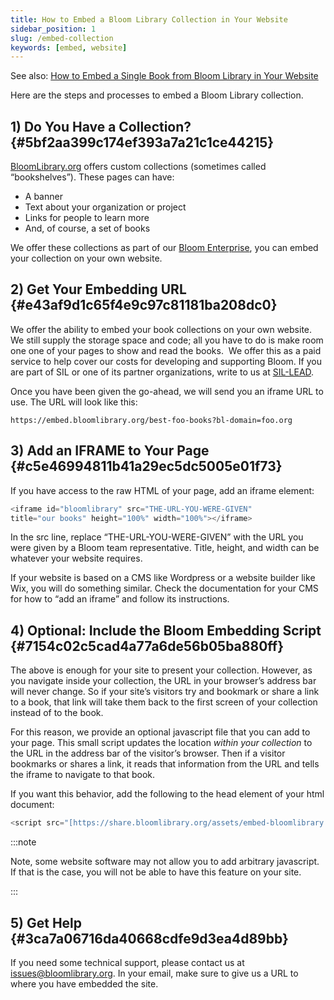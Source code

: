 ```yaml
---
title: How to Embed a Bloom Library Collection in Your Website
sidebar_position: 1
slug: /embed-collection
keywords: [embed, website]
---
```




See also: [How to Embed a Single Book from Bloom Library in Your Website](/embed-single-bloom-library-book) 


Here are the steps and processes to embed a Bloom Library collection.


## 1) Do You Have a Collection? {#5bf2aa399c174ef393a7a21c1ce44215}


[BloomLibrary.org](https://bloomlibrary.org/) offers custom collections (sometimes called “bookshelves”). These pages can have:

- A banner
- Text about your organization or project
- Links for people to learn more
- And, of course, a set of books

We offer these collections as part of our [Bloom Enterprise](/about-bloom-enterprise), you can embed your collection on your own website.


## 2) Get Your Embedding URL {#e43af9d1c65f4e9c97c81181ba208dc0}


We offer the ability to embed your book collections on your own website. We still supply the storage space and code; all you have to do is make room one one of your pages to show and read the books.  We offer this as a paid service to help cover our costs for developing and supporting Bloom. If you are part of SIL or one of its partner organizations, write to us at [SIL-LEAD](https://www.sil-lead.org/contact-us).


Once you have been given the go-ahead, we will send you an iframe URL to use. The URL will look like this:


`https://embed.bloomlibrary.org/best-foo-books?bl-domain=foo.org`


## 3) Add an IFRAME to Your Page {#c5e46994811b41a29ec5dc5005e01f73}


If you have access to the raw HTML of your page, add an iframe element:


```javascript
<iframe id="bloomlibrary" src="THE-URL-YOU-WERE-GIVEN" 
title="our books" height="100%" width="100%"></iframe>
```


In the src line, replace “THE-URL-YOU-WERE-GIVEN” with the URL you were given by a Bloom team representative. Title, height, and width can be whatever your website requires.


If your website is based on a CMS like Wordpress or a website builder like Wix, you will do something similar. Check the documentation for your CMS for how to “add an iframe” and follow its instructions.


## 4) Optional: Include the Bloom Embedding Script {#7154c02c5cad4a77a6de56b05ba880ff}


The above is enough for your site to present your collection. However, as you navigate inside your collection, the URL in your browser’s address bar will never change. So if your site’s visitors try and bookmark or share a link to a book, that link will take them back to the first screen of your collection instead of to the book.


For this reason, we provide an optional javascript file that you can add to your page. This small script updates the location _within your collection_ to the URL in the address bar of the visitor’s browser. Then if a visitor bookmarks or shares a link, it reads that information from the URL and tells the iframe to navigate to that book.


If you want this behavior, add the following to the head element of your html document:


```javascript
<script src="[https://share.bloomlibrary.org/assets/embed-bloomlibrary.js](https://share.bloomlibrary.org/assets/embed-bloomlibrary.js)"></script>
```


:::note

Note, some website software may not allow you to add arbitrary javascript. If that is the case, you will not be able to have this feature on your site.

:::




## 5) Get Help {#3ca7a06716da40668cdfe9d3ea4d89bb}


If you need some technical support, please contact us at [issues@bloomlibrary.org](mailto:issues@bloomlibrary.org). In your email, make sure to give us a URL to where you have embedded the site.

